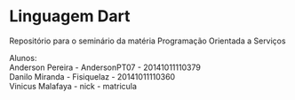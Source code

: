 # Linguagem Dart
Repositório para o seminário da matéria Programação Orientada a Serviços

Alunos:<br>
Anderson Pereira - AndersonPT07 - 20141011110379 <br>
Danilo Miranda - Fisiquelaz - 20141011110360 <br>
Vinicus Malafaya - nick - matricula
